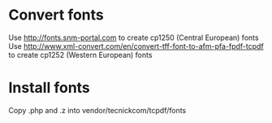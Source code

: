 # Convert fonts
Use http://fonts.snm-portal.com to create cp1250 (Central European) fonts
Use http://www.xml-convert.com/en/convert-tff-font-to-afm-pfa-fpdf-tcpdf to create cp1252 (Western European) fonts

# Install fonts
Copy .php and .z into vendor/tecnickcom/tcpdf/fonts
